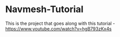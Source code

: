 # Navmesh-Tutorial
This is the project that goes along with this tutorial - https://www.youtube.com/watch?v=hgB793zKx4s
